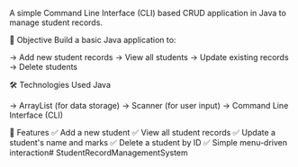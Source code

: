 A simple Command Line Interface (CLI) based CRUD application in Java to manage student records.

🎯 Objective
Build a basic Java application to:

-> Add new student records
-> View all students
-> Update existing records
-> Delete students

🛠️ Technologies Used
Java

-> ArrayList (for data storage)
-> Scanner (for user input)
-> Command Line Interface (CLI)

🧱 Features
✅ Add a new student
✅ View all student records
✅ Update a student's name and marks
✅ Delete a student by ID
✅ Simple menu-driven interaction# StudentRecordManagementSystem
